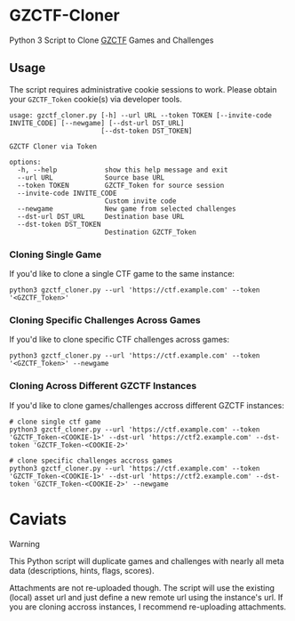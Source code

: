 # GZCTF-Cloner
Python 3 Script to Clone [GZCTF](https://github.com/GZTimeWalker/GZCTF) Games and Challenges

## Usage

The script requires administrative cookie sessions to work. Please obtain your `GZCTF_Token` cookie(s) via developer tools.

````
usage: gzctf_cloner.py [-h] --url URL --token TOKEN [--invite-code INVITE_CODE] [--newgame] [--dst-url DST_URL]
                       [--dst-token DST_TOKEN]

GZCTF Cloner via Token

options:
  -h, --help            show this help message and exit
  --url URL             Source base URL
  --token TOKEN         GZCTF_Token for source session
  --invite-code INVITE_CODE
                        Custom invite code
  --newgame             New game from selected challenges
  --dst-url DST_URL     Destination base URL
  --dst-token DST_TOKEN
                        Destination GZCTF_Token
````

### Cloning Single Game

If you'd like to clone a single CTF game to the same instance:

````
python3 gzctf_cloner.py --url 'https://ctf.example.com' --token '<GZCTF_Token>'
````

### Cloning Specific Challenges Across Games

If you'd like to clone specific CTF challenges across games:

````
python3 gzctf_cloner.py --url 'https://ctf.example.com' --token '<GZCTF_Token>' --newgame
````

### Cloning Across Different GZCTF Instances

If you'd like to clone games/challenges accross different GZCTF instances:

````
# clone single ctf game
python3 gzctf_cloner.py --url 'https://ctf.example.com' --token 'GZCTF_Token-<COOKIE-1>' --dst-url 'https://ctf2.example.com' --dst-token 'GZCTF_Token-<COOKIE-2>'

# clone specific challenges accross games
python3 gzctf_cloner.py --url 'https://ctf.example.com' --token 'GZCTF_Token-<COOKIE-1>' --dst-url 'https://ctf2.example.com' --dst-token 'GZCTF_Token-<COOKIE-2>' --newgame
````

# Caviats

>[!WARNING]
> This Python script will duplicate games and challenges with nearly all meta data (descriptions, hints, flags, scores).
>
> Attachments are not re-uploaded though. The script will use the existing (local) asset url and just define a new remote url using the instance's url. If you are cloning accross instances, I recommend re-uploading attachments.
